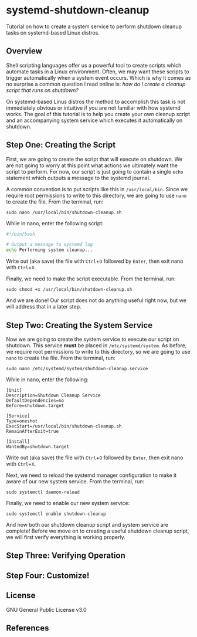 # **systemd-shutdown-cleanup**

Tutorial on how to create a system service to perform shutdown cleanup tasks
on systemd-based Linux distros.

## Overview

Shell scripting languages offer us a powerful tool to create scripts which
automate tasks in a Linux environment. Often, we may want these scripts to
trigger automatically when a system event occurs. Which is why it comes as no
surprise a common question I read online is: *how do I create a cleanup script
that runs on shutdown?*

On systemd-based Linus distros the method to accomplish this task is not
immediately obvious or intuitive if you are not familiar with how systemd
works. The goal of this tutorial is to help you create your own cleanup script
and an accompanying system service which executes it automatically on shutdown.

## Step One: Creating the Script

First, we are going to create the script that will execute on shutdown.
We are not going to worry at this point what actions we ultimately want the
script to perform. For now, our script is just going to contain a single `echo`
statement which outputs a message to the systemd journal.

A common convention is to put scripts like this in `/usr/local/bin`. Since we
require root permissions to write to this directory, we are going to use `nano`
to create the file. From the terminal, run:

```
sudo nano /usr/local/bin/shutdown-cleanup.sh
```

While in nano, enter the following script:

```bash
#!/bin/bash

# Output a message to systemd log
echo Performing system cleanup...
```

Write out (aka save) the file with `Ctrl`+`O` followed by `Enter`,
then exit nano with `Ctrl`+`X`.

Finally, we need to make the script executable. From the terminal, run:

```
sudo chmod +x /usr/local/bin/shutdown-cleanup.sh
```

And we are done! Our script does not do anything useful right now, but we will
address that in a later step.

## Step Two: Creating the System Service

Now we are going to create the system service to execute our script on
shutdown. This service **must** be placed in `/etc/systemd/system`. As before,
we require root permissions to write to this directory, so we are going to use
`nano` to create the file. From the terminal, run:

```
sudo nano /etc/systemd/system/shutdown-cleanup.service
```

While in nano, enter the following:

```desktop
[Unit]
Description=Shutdown Cleanup Service
DefaultDependencies=no
Before=shutdown.target

[Service]
Type=oneshot
ExecStart=/usr/local/bin/shutdown-cleanup.sh
RemainAfterExit=true

[Install]
WantedBy=shutdown.target
```

Write out (aka save) the file with `Ctrl`+`O` followed by `Enter`,
then exit nano with `Ctrl`+`X`.

Next, we need to reload the systemd manager configuration to make it aware of
our new system service. From the terminal, run:

```
sudo systemctl daemon-reload
```

Finally, we need to enable our new system service:

```
sudo systemctl enable shutdown-cleanup
```

And now both our shutdown cleanup script and system service are complete!
Before we move on to creating a useful shutdown cleanup script, we will first
verify everything is working properly.

## Step Three: Verifying Operation



## Step Four: Customize!



## License

GNU General Public License v3.0

## References



